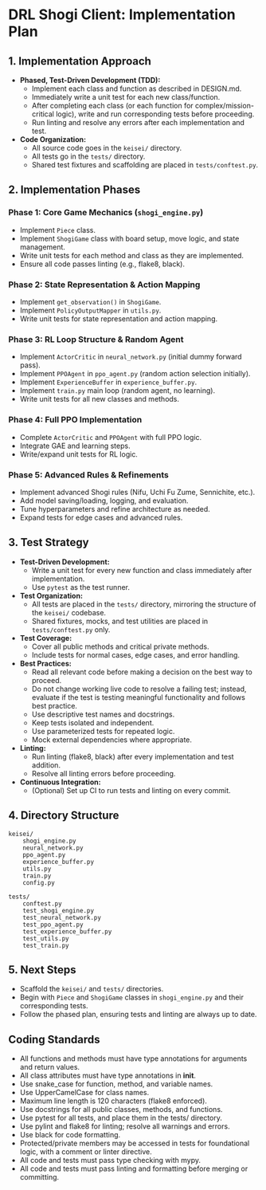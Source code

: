 # DRL Shogi Client: Implementation Plan

## 1. Implementation Approach
- **Phased, Test-Driven Development (TDD):**
  - Implement each class and function as described in DESIGN.md.
  - Immediately write a unit test for each new class/function.
  - After completing each class (or each function for complex/mission-critical logic), write and run corresponding tests before proceeding.
  - Run linting and resolve any errors after each implementation and test.
- **Code Organization:**
  - All source code goes in the `keisei/` directory.
  - All tests go in the `tests/` directory.
  - Shared test fixtures and scaffolding are placed in `tests/conftest.py`.

## 2. Implementation Phases

### Phase 1: Core Game Mechanics (`shogi_engine.py`)
- Implement `Piece` class.
- Implement `ShogiGame` class with board setup, move logic, and state management.
- Write unit tests for each method and class as they are implemented.
- Ensure all code passes linting (e.g., flake8, black).

### Phase 2: State Representation & Action Mapping
- Implement `get_observation()` in `ShogiGame`.
- Implement `PolicyOutputMapper` in `utils.py`.
- Write unit tests for state representation and action mapping.

### Phase 3: RL Loop Structure & Random Agent
- Implement `ActorCritic` in `neural_network.py` (initial dummy forward pass).
- Implement `PPOAgent` in `ppo_agent.py` (random action selection initially).
- Implement `ExperienceBuffer` in `experience_buffer.py`.
- Implement `train.py` main loop (random agent, no learning).
- Write unit tests for all new classes and methods.

### Phase 4: Full PPO Implementation
- Complete `ActorCritic` and `PPOAgent` with full PPO logic.
- Integrate GAE and learning steps.
- Write/expand unit tests for RL logic.

### Phase 5: Advanced Rules & Refinements
- Implement advanced Shogi rules (Nifu, Uchi Fu Zume, Sennichite, etc.).
- Add model saving/loading, logging, and evaluation.
- Tune hyperparameters and refine architecture as needed.
- Expand tests for edge cases and advanced rules.

## 3. Test Strategy

- **Test-Driven Development:**
  - Write a unit test for every new function and class immediately after implementation.
  - Use `pytest` as the test runner.
- **Test Organization:**
  - All tests are placed in the `tests/` directory, mirroring the structure of the `keisei/` codebase.
  - Shared fixtures, mocks, and test utilities are placed in `tests/conftest.py` only.
- **Test Coverage:**
  - Cover all public methods and critical private methods.
  - Include tests for normal cases, edge cases, and error handling.
- **Best Practices:**
  - Read all relevant code before making a decision on the best way to proceed.
  - Do not change working live code to resolve a failing test; instead, evaluate if the test is testing meaningful functionality and follows best practice.
  - Use descriptive test names and docstrings.
  - Keep tests isolated and independent.
  - Use parameterized tests for repeated logic.
  - Mock external dependencies where appropriate.
- **Linting:**
  - Run linting (flake8, black) after every implementation and test addition.
  - Resolve all linting errors before proceeding.
- **Continuous Integration:**
  - (Optional) Set up CI to run tests and linting on every commit.

## 4. Directory Structure
```
keisei/
    shogi_engine.py
    neural_network.py
    ppo_agent.py
    experience_buffer.py
    utils.py
    train.py
    config.py

tests/
    conftest.py
    test_shogi_engine.py
    test_neural_network.py
    test_ppo_agent.py
    test_experience_buffer.py
    test_utils.py
    test_train.py
```

## 5. Next Steps
- Scaffold the `keisei/` and `tests/` directories.
- Begin with `Piece` and `ShogiGame` classes in `shogi_engine.py` and their corresponding tests.
- Follow the phased plan, ensuring tests and linting are always up to date.

## Coding Standards
- All functions and methods must have type annotations for arguments and return values.
- All class attributes must have type annotations in __init__.
- Use snake_case for function, method, and variable names.
- Use UpperCamelCase for class names.
- Maximum line length is 120 characters (flake8 enforced).
- Use docstrings for all public classes, methods, and functions.
- Use pytest for all tests, and place them in the tests/ directory.
- Use pylint and flake8 for linting; resolve all warnings and errors.
- Use black for code formatting.
- Protected/private members may be accessed in tests for foundational logic, with a comment or linter directive.
- All code and tests must pass type checking with mypy.
- All code and tests must pass linting and formatting before merging or committing.
